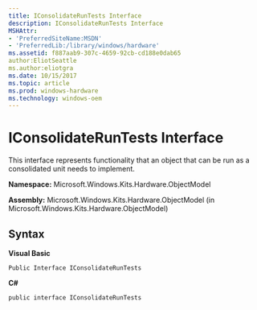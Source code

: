```yaml
---
title: IConsolidateRunTests Interface
description: IConsolidateRunTests Interface
MSHAttr:
- 'PreferredSiteName:MSDN'
- 'PreferredLib:/library/windows/hardware'
ms.assetid: f887aab9-307c-4659-92cb-cd188e0dab65
author:EliotSeattle
ms.author:eliotgra
ms.date: 10/15/2017
ms.topic: article
ms.prod: windows-hardware
ms.technology: windows-oem
---
```


# IConsolidateRunTests Interface


This interface represents functionality that an object that can be run as a consolidated unit needs to implement.

**Namespace:** Microsoft.Windows.Kits.Hardware.ObjectModel

**Assembly:** Microsoft.Windows.Kits.Hardware.ObjectModel (in Microsoft.Windows.Kits.Hardware.ObjectModel)

## <span id="Syntax"></span><span id="syntax"></span><span id="SYNTAX"></span>Syntax


**Visual Basic**

`Public Interface IConsolidateRunTests`

**C#**

`public interface IConsolidateRunTests`

 

 







